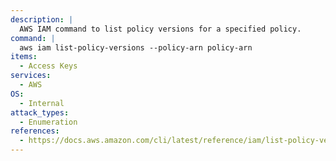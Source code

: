 ```yaml
---
description: |
  AWS IAM command to list policy versions for a specified policy.
command: |
  aws iam list-policy-versions --policy-arn policy-arn
items:
  - Access Keys
services:
  - AWS
OS:
  - Internal
attack_types:
  - Enumeration
references:
  - https://docs.aws.amazon.com/cli/latest/reference/iam/list-policy-versions.html
---
```

